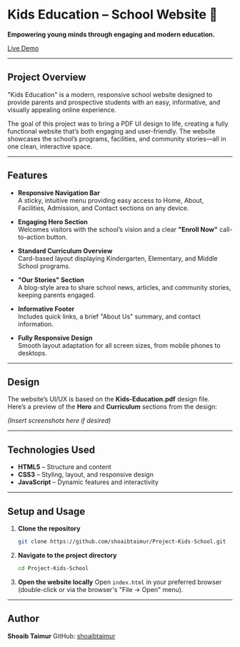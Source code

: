 
# Kids Education – School Website 🌟

**Empowering young minds through engaging and modern education.**  

[Live Demo](https://shoaibtaimur.github.io/Project-Kids-School/)

---

## Project Overview

"Kids Education" is a modern, responsive school website designed to provide parents and prospective students with an easy, informative, and visually appealing online experience.  

The goal of this project was to bring a PDF UI design to life, creating a fully functional website that’s both engaging and user-friendly. The website showcases the school’s programs, facilities, and community stories—all in one clean, interactive space.

---

## Features

- **Responsive Navigation Bar**  
  A sticky, intuitive menu providing easy access to Home, About, Facilities, Admission, and Contact sections on any device.

- **Engaging Hero Section**  
  Welcomes visitors with the school’s vision and a clear **"Enroll Now"** call-to-action button.

- **Standard Curriculum Overview**  
  Card-based layout displaying Kindergarten, Elementary, and Middle School programs.

- **"Our Stories" Section**  
  A blog-style area to share school news, articles, and community stories, keeping parents engaged.

- **Informative Footer**  
  Includes quick links, a brief "About Us" summary, and contact information.

- **Fully Responsive Design**  
  Smooth layout adaptation for all screen sizes, from mobile phones to desktops.

---

## Design

The website’s UI/UX is based on the **Kids-Education.pdf** design file.  
Here’s a preview of the **Hero** and **Curriculum** sections from the design:

*(Insert screenshots here if desired)*

---

## Technologies Used

- **HTML5** – Structure and content  
- **CSS3** – Styling, layout, and responsive design  
- **JavaScript** – Dynamic features and interactivity  

---

## Setup and Usage

1. **Clone the repository**  
   ```bash
   git clone https://github.com/shoaibtaimur/Project-Kids-School.git


2. **Navigate to the project directory**

   ```bash
   cd Project-Kids-School
   ```

3. **Open the website locally**
   Open `index.html` in your preferred browser (double-click or via the browser's "File → Open" menu).

---

## Author

**Shoaib Taimur**
GitHub: [shoaibtaimur](https://github.com/shoaibtaimur)

```

